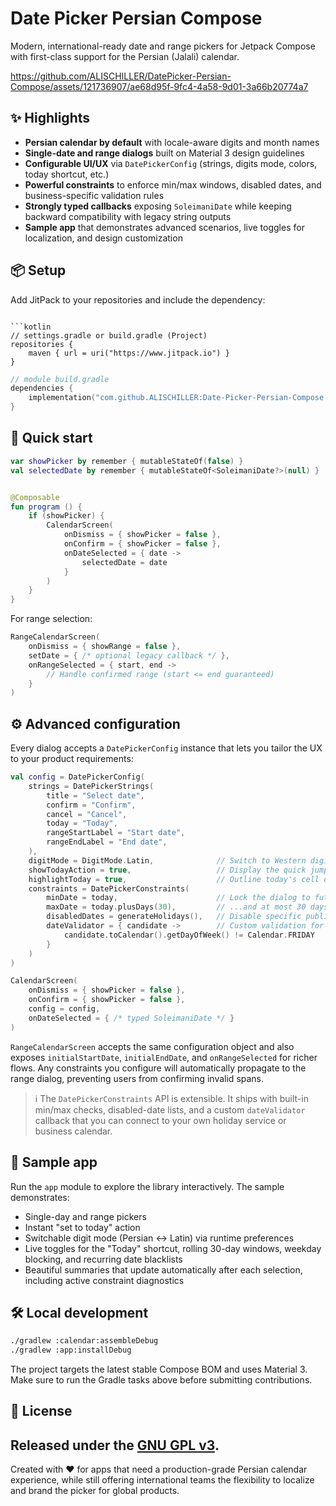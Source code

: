 # Date Picker Persian Compose
Modern, international-ready date and range pickers for Jetpack Compose with first-class support for the Persian (Jalali) calendar.

https://github.com/ALISCHILLER/DatePicker-Persian-Compose/assets/121736907/ae68d95f-9fc4-4a58-9d01-3a66b20774a7

## ✨ Highlights

- **Persian calendar by default** with locale-aware digits and month names
- **Single-date and range dialogs** built on Material 3 design guidelines
- **Configurable UI/UX** via `DatePickerConfig` (strings, digits mode, colors, today shortcut, etc.)
- **Powerful constraints** to enforce min/max windows, disabled dates, and business-specific validation rules
- **Strongly typed callbacks** exposing `SoleimaniDate` while keeping backward compatibility with legacy string outputs
- **Sample app** that demonstrates advanced scenarios, live toggles for localization, and design customization

## 📦 Setup

Add JitPack to your repositories and include the dependency:
```

```kotlin
// settings.gradle or build.gradle (Project)
repositories {
    maven { url = uri("https://www.jitpack.io") }
}
```

```kotlin
// module build.gradle
dependencies {
    implementation("com.github.ALISCHILLER:Date-Picker-Persian-Compose:0.0.2")
}
```

## 🚀 Quick start

```kotlin
var showPicker by remember { mutableStateOf(false) }
val selectedDate by remember { mutableStateOf<SoleimaniDate?>(null) }


@Composable
fun program () {
    if (showPicker) {
        CalendarScreen(
            onDismiss = { showPicker = false },
            onConfirm = { showPicker = false },
            onDateSelected = { date ->
                selectedDate = date
            }
        )
    }
}
```
For range selection:

```kotlin
RangeCalendarScreen(
    onDismiss = { showRange = false },
    setDate = { /* optional legacy callback */ },
    onRangeSelected = { start, end ->
        // Handle confirmed range (start <= end guaranteed)
    }
)
```
## ⚙️ Advanced configuration

Every dialog accepts a `DatePickerConfig` instance that lets you tailor the UX to your product requirements:

```kotlin
val config = DatePickerConfig(
    strings = DatePickerStrings(
        title = "Select date",
        confirm = "Confirm",
        cancel = "Cancel",
        today = "Today",
        rangeStartLabel = "Start date",
        rangeEndLabel = "End date",
    ),
    digitMode = DigitMode.Latin,              // Switch to Western digits
    showTodayAction = true,                   // Display the quick jump to today
    highlightToday = true,                    // Outline today's cell on matching month/year
    constraints = DatePickerConstraints(
        minDate = today,                      // Lock the dialog to future dates only
        maxDate = today.plusDays(30),         // ...and at most 30 days ahead
        disabledDates = generateHolidays(),   // Disable specific public holidays
        dateValidator = { candidate ->        // Custom validation for business rules
            candidate.toCalendar().getDayOfWeek() != Calendar.FRIDAY
        }
    )
)

CalendarScreen(
    onDismiss = { showPicker = false },
    onConfirm = { showPicker = false },
    config = config,
    onDateSelected = { /* typed SoleimaniDate */ }
)
```
`RangeCalendarScreen` accepts the same configuration object and also exposes `initialStartDate`, `initialEndDate`, and `onRangeSelected` for richer flows. Any constraints you configure will automatically propagate to the range dialog, preventing users from confirming invalid spans.

> ℹ️ The `DatePickerConstraints` API is extensible. It ships with built-in min/max checks, disabled-date lists, and a custom `dateValidator` callback that you can connect to your own holiday service or business calendar.

## 🧪 Sample app
Run the `app` module to explore the library interactively. The sample demonstrates:

- Single-day and range pickers
- Instant "set to today" action
- Switchable digit mode (Persian ↔ Latin) via runtime preferences
- Live toggles for the "Today" shortcut, rolling 30-day windows, weekday blocking, and recurring date blacklists
- Beautiful summaries that update automatically after each selection, including active constraint diagnostics

## 🛠️ Local development

```bash
./gradlew :calendar:assembleDebug
./gradlew :app:installDebug
```
The project targets the latest stable Compose BOM and uses Material 3. Make sure to run the Gradle tasks above before submitting contributions.


## 📄 License

Released under the [GNU GPL v3](./LICENSE).
---
Created with ❤️ for apps that need a production-grade Persian calendar experience, while still offering international teams the flexibility to localize and brand the picker for global products.

                  
